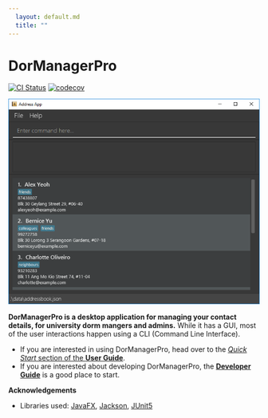 ```yaml
---
  layout: default.md
  title: ""
---
```


# DorManagerPro

[![CI Status](https://github.com/se-edu/addressbook-level3/workflows/Java%20CI/badge.svg)](https://github.com/se-edu/addressbook-level3/actions)
[![codecov](https://codecov.io/gh/se-edu/addressbook-level3/branch/master/graph/badge.svg)](https://codecov.io/gh/se-edu/addressbook-level3)

![Ui](images/TemplateUi.png)

**DorManagerPro is a desktop application for managing your contact details, for university dorm mangers and admins.** While it has a GUI, most of the user interactions happen using a CLI (Command Line Interface).

* If you are interested in using DorManagerPro, head over to the [_Quick Start_ section of the **User Guide**](UserGuide.html#quick-start).
* If you are interested about developing DorManagerPro, the [**Developer Guide**](DeveloperGuide.html) is a good place to start.


**Acknowledgements**

* Libraries used: [JavaFX](https://openjfx.io/), [Jackson](https://github.com/FasterXML/jackson), [JUnit5](https://github.com/junit-team/junit5)
